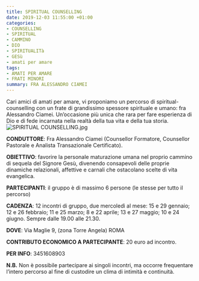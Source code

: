 ```yaml
---
title: SPIRITUAL COUNSELLING
date: 2019-12-03 11:55:00 +01:00
categories:
- COUNSELLING
- SPIRITUAL
- CAMMINO
- DIO
- SPIRITUALITà
- GESù
- amati per amare
tags:
- AMATI PER AMARE
- FRATI MINORI
summary: FRA ALESSANDRO CIAMEI
---
```


Cari amici di amati per amare, vi proponiamo un percorso di spiritual-counselling con un frate di grandissimo spessore spirituale e umano: fra Alessandro Ciamei. Un’occasione più unica che rara per fare esperienza di Dio e di fede incarnata nella realtà della tua vita e della tua storia.![SPIRITUAL COUNSELLING.jpg](/uploads/SPIRITUAL%20COUNSELLING.jpg)

**CONDUTTORE**: Fra Alessandro Ciamei (Counsellor Formatore, Counsellor Pastorale e Analista Transazionale Certificato).

**OBIETTIVO**: favorire la personale maturazione umana nel proprio cammino di sequela del Signore Gesù, divenendo consapevoli delle proprie dinamiche relazionali, affettive e carnali che ostacolano scelte di vita evangelica.

**PARTECIPANTI**: il gruppo è di massimo 6 persone (le stesse per tutto il percorso)

**CADENZA**: 12 incontri di gruppo, due mercoledì al mese: 15 e 29 gennaio; 12 e 26 febbraio; 11 e 25 marzo; 8 e 22 aprile; 13 e 27 maggio; 10 e 24 giugno. Sempre dalle 19.00 alle 21.30.

**DOVE**: Via Maglie 9, (zona Torre Angela) ROMA

**CONTRIBUTO ECONOMICO A PARTECIPANTE**: 20 euro ad incontro.

**PER INFO**: 3451608903

**N.B.** Non è possibile partecipare ai singoli incontri, ma occorre frequentare l’intero percorso al fine di custodire un clima di intimità e continuità.